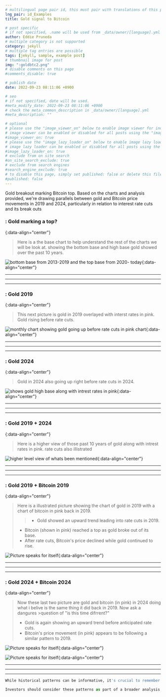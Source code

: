 ```yaml
---
# multilingual page pair id, this must pair with translations of this page. (This name must be unique)
lng_pair: id_Examples
title: Gold signal to Bitcoin 

# post specific
# if not specified, .name will be used from _data/owner/[language].yml
author: Eddie Pruneda
# multiple category is not supported
category: jekyll
# multiple tag entries are possible
tags: [jekyll, sample, example post]
# thumbnail image for post
img: ":goldbtc2.png"
# disable comments on this page
#comments_disable: true

# publish date
date: 2022-09-23 08:11:06 +0900

# seo
# if not specified, date will be used.
#meta_modify_date: 2022-09-23 08:11:06 +0900
# check the meta_common_description in _data/owner/[language].yml
#meta_description: ""

# optional
# please use the "image_viewer_on" below to enable image viewer for individual pages or posts (_posts/ or [language]/_posts folders).
# image viewer can be enabled or disabled for all posts using the "image_viewer_posts: true" setting in _data/conf/main.yml.
#image_viewer_on: true
# please use the "image_lazy_loader_on" below to enable image lazy loader for individual pages or posts (_posts/ or [language]/_posts folders).
# image lazy loader can be enabled or disabled for all posts using the "image_lazy_loader_posts: true" setting in _data/conf/main.yml.
#image_lazy_loader_on: true
# exclude from on site search
#on_site_search_exclude: true
# exclude from search engines
#search_engine_exclude: true
# to disable this page, simply set published: false or delete this file
#published: false
---
```


<!-- outline-start -->

Gold breakout marking Bitcoin top. Based on the charts and analysis provided, we're drawing parallels between gold and Bitcoin price movements in 2019 and 2024, particularly in relation to interest rate cuts and its break outs

<!-- outline-end -->

### : Gold marking a top?
{:data-align="center"}

>Here is a the base chart to help understand the rest of the charts we will be look at. showing the bottom base and high base gold showed over the past 10 years. 

![bottom base from 2013-2019 and the top base from 2020- today ](:past.png){:data-align="center"}

***
***
***

### : Gold 2019 
{:data-align="center"}

>This next picture is gold in 2019 overlayed with interst rates in pink. Gold rising before rate cuts. 


![monthly chart showing gold going up before rate cuts in pink chart](:gold2019.png){:data-align="center"}

***
***
***

### : Gold 2024
{:data-align="center"}

>Gold in 2024 also going up right before rate cuts in 2024. 

![shows gold high base along with intrest rates in pink](:Gold2024.png){:data-align="center"}

***
***
***

### : Gold 2019 + 2024
{:data-align="center"}

>Here is a higher view of those past 10 years of gold along with intrest rates in pink. rate cuts also illistrated

![higher level view of whats been mentioned ](:gold1924.png){:data-align="center"}

***
***
***

### : Gold 2019 + Bitcoin 2019
{:data-align="center"}

>Here is a illustrated picture showing the chart of gold in 2019 with a chart of bitcoin in pink back in 2019.
>>- Gold showed an upward trend leading into rate cuts in 2019.
>- Bitcoin (shown in pink) reached a top as gold broke out of its base.
>- After rate cuts, Bitcoin's price declined while gold continued to rise.

![Picture speaks for itself](:goldbtc.png){:data-align="center"}

***
***
***

### : Gold 2024 + Bitcoin 2024
{:data-align="center"}

>Now these last two picture are gold and bitcoin (in pink) in 2024 doing what i belive is the same thing it did back in 2019. Now ask a dangures >question of "is this time difrrent?"
>- Gold is again showing an upward trend before anticipated rate cuts.
>- Bitcoin's price movement (in pink) appears to be following a similar pattern to 2019.


![Picture speaks for itself](:goldbtc2.png){:data-align="center"}

![Picture speaks for itself](:goldbtc3.png){:data-align="center"}

***
***
***

```python
While historical patterns can be informative, it's crucial to remember that market conditions and dynamics can change. The question "Is this time different?" is indeed pertinent, as past performance doesn't guarantee future results. Various factors, including regulatory changes, technological advancements, and global economic conditions, could influence these assets differently in 2024 compared to 2019.

Investors should consider these patterns as part of a broader analysis and not rely solely on historical comparisons when making investment decisions.
```
